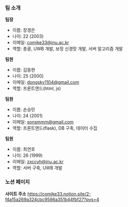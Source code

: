 ### 팀 소개
**팀장**
- 이름: 장경은
- 나이: 22 (2003)
- 이메일: comjke33@inu.ac.kr
- 역할: 총괄, UWB 개발, 보정 신경망 개발, 서버 알고리즘 개발

**팀원**
- 이름: 김동현
- 나이: 25 (2000)
- 이메일: dongsky1104@gmail.com
- 역할: 프론트엔드(html, js)

**팀원**
- 이름: 손승민
- 나이: 24 (2001)
- 이메일: sonsmmm@gmail.com
- 역할: 프론트엔드(flask), DB 구축, 데이터 수집

**팀원**
- 이름: 최연호
- 나이: 26 (1999)
- 이메일: zxccyh@inu.ac.kr
- 역할: 서버 구축, UWB 개발

### 노션 페이지
**사이트 주소**
https://comjke33.notion.site/2-f4a15a269a324cbc9586a351b44fbf27?pvs=4  